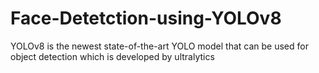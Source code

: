 # Face-Detetction-using-YOLOv8
YOLOv8 is the newest state-of-the-art YOLO model that can be used for object detection which is developed by ultralytics
